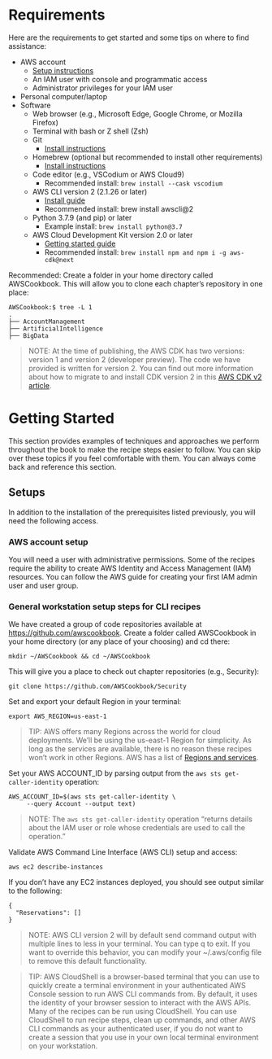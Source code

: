 # Requirements

Here are the requirements to get started and some tips on where to find assistance:

* AWS account
  * [Setup instructions](https://aws.amazon.com/premiumsupport/knowledge-center/create-and-activate-aws-account/)
  * An IAM user with console and programmatic access
  * Administrator privileges for your IAM user
* Personal computer/laptop
* Software
  * Web browser (e.g., Microsoft Edge, Google Chrome, or Mozilla Firefox)
  * Terminal with bash or Z shell (Zsh)
  * Git
    * [Install instructions](https://github.com/git-guides/install-git)
  * Homebrew (optional but recommended to install other requirements)
    * [Install instructions](https://docs.brew.sh/Installation)
  * Code editor (e.g., VSCodium or AWS Cloud9)
    * Recommended install: `brew install --cask vscodium`
  * AWS CLI version 2 (2.1.26 or later)
    * [Install guide](https://docs.aws.amazon.com/cli/latest/userguide/getting-started-install.html)
    * Recommended install: brew install awscli@2
  * Python 3.7.9 (and pip) or later
    * Example install: `brew install python@3.7`
  * AWS Cloud Development Kit version 2.0 or later
    * [Getting started guide](https://docs.aws.amazon.com/cdk/v2/guide/getting_started.html)
    * Recommended install: `brew install npm and npm i -g aws-cdk@next`

Recommended: Create a folder in your home directory called AWSCookbook. This will allow you to clone each chapter’s repository in one place:
```
AWSCookbook:$ tree -L 1
.
├── AccountManagement
├── ArtificialIntelligence
├── BigData
```

> NOTE: At the time of publishing, the AWS CDK has two versions: version 1 and version 2 (developer preview). The code we have provided is written for version 2. You can find out more information about how to migrate to and install CDK version 2 in this [AWS CDK v2 article](https://aws.amazon.com/blogs/developer/announcing-aws-cloud-development-kit-v2-developer-preview/).

# Getting Started
This section provides examples of techniques and approaches we perform throughout the book to make the recipe steps easier to follow. You can skip over these topics if you feel comfortable with them. You can always come back and reference this section.

##  Setups
In addition to the installation of the prerequisites listed previously, you will need the following access.

### AWS account setup
You will need a user with administrative permissions. Some of the recipes require the ability to create AWS Identity and Access Management (IAM) resources. You can follow the AWS guide for creating your first IAM admin user and user group.

### General workstation setup steps for CLI recipes
We have created a group of code repositories available at https://github.com/awscookbook. Create a folder called AWSCookbook in your home directory (or any place of your choosing) and cd there:
```
mkdir ~/AWSCookbook && cd ~/AWSCookbook
```
This will give you a place to check out chapter repositories (e.g., Security):
```
git clone https://github.com/AWSCookbook/Security
```
Set and export your default Region in your terminal:
```
export AWS_REGION=us-east-1
```

> TIP: AWS offers many Regions across the world for cloud deployments. We’ll be using the us-east-1 Region for simplicity. As long as the services are available, there is no reason these recipes won’t work in other Regions. AWS has a list of [Regions and services](https://aws.amazon.com/about-aws/global-infrastructure/regional-product-services/).

Set your AWS ACCOUNT_ID by parsing output from the `aws sts get-caller-identity` operation:
```
AWS_ACCOUNT_ID=$(aws sts get-caller-identity \
     --query Account --output text)
```

> NOTE: The `aws sts get-caller-identity` operation “returns details about the IAM user or role whose credentials are used to call the operation.”

Validate AWS Command Line Interface (AWS CLI) setup and access:
```
aws ec2 describe-instances
```

If you don’t have any EC2 instances deployed, you should see output similar to the following:
```
{
  "Reservations": []
}
```
> NOTE: AWS CLI version 2 will by default send command output with multiple lines to less in your terminal. You can type q to exit. If you want to override this behavior, you can modify your ~/.aws/config file to remove this default functionality.

> TIP: AWS CloudShell is a browser-based terminal that you can use to quickly create a terminal environment in your authenticated AWS Console session to run AWS CLI commands from. By default, it uses the identity of your browser session to interact with the AWS APIs. Many of the recipes can be run using CloudShell. You can use CloudShell to run recipe steps, clean up commands, and other AWS CLI commands as your authenticated user, if you do not want to create a session that you use in your own local terminal environment on your workstation.
